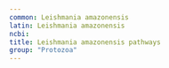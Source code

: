 ```yaml
---
common: Leishmania amazonensis
latin: Leishmania amazonensis
ncbi: 
title: Leishmania amazonensis pathways
group: "Protozoa"
---
```

